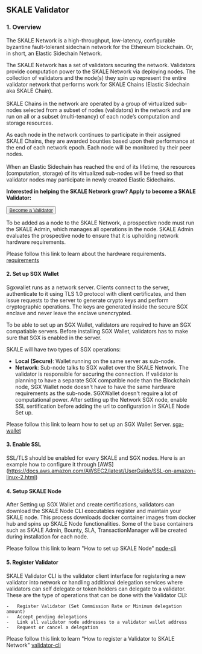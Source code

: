 <StepsLayout id='Validator'>

## SKALE Validator

<StepsController>
    <StepNav stepId='one' label='Overview'><Fundamentals/></StepNav>
    <StepNav stepId='two' label='Setup\nSGX Wallet'><ThresholdSignatures/></StepNav>
    <StepNav stepId='three' label='Enable\nSSL'><AsynchronousProtocol/></StepNav>
    <StepNav stepId='four' label='Setup\nSKALE Node'><LeaderlessConsensus/></StepNav>
    <StepNav stepId='five' label='Register\nValidator'><SendTransaction/></StepNav>
</StepsController>

<Step id='one'>

### 1. Overview

The SKALE Network is a high-throughput, low-latency, configurable byzantine fault-tolerant sidechain network for the Ethereum blockchain. Or, in short, an Elastic Sidechain Network.  

The SKALE Network has a set of validators securing the network. Validators provide computation power to the SKALE Network via deploying nodes. The collection of validators and the node(s) they spin up represent the entire validator network that performs work for SKALE Chains (Elastic Sidechain aka SKALE Chain).  
‍  
SKALE Chains in the network are operated by a group of virtualized sub-nodes selected from a subset of nodes (validators) in the network and are run on all or a subset (multi-tenancy) of each node’s computation and storage resources.  

As each node in the network continues to participate in their assigned SKALE Chains, they are awarded bounties based upon their performance at the end of each network epoch. Each node will be monitored by their peer nodes.  
‍  
When an Elastic Sidechain has reached the end of its lifetime, the resources (computation, storage) of its virtualized sub-nodes will be freed so that validator nodes may participate in newly created Elastic Sidechains.  

**Interested in helping the SKALE Network grow? Apply to become a SKALE Validator:**  

<button>[Become a Validator](https://skale.network/validators-signup)</button>

To be added as a node to the SKALE Network, a prospective node must run the SKALE Admin, which manages all operations in the node. SKALE Admin evaluates the prospective node to ensure that it is upholding network hardware requirements. 

Please follow this link to learn about the hardware requirements. [requirements](/validators/requirements)

</Step>
<Step id='two'>

#### 2. Set up SGX Wallet

Sgxwallet runs as a network server. Clients connect to the server, authenticate to it using TLS 1.0 protocol with client certificates, and then issue requests to the server to generate crypto keys and perform cryptographic operations. The keys are generated inside the secure SGX enclave and never leave the enclave unencrypted.

To be able to set up an SGX Wallet, validators are required to have an SGX compatiable servers. Before installing SGX Wallet, validators has to make sure that SGX is enabled in the server. 

SKALE will have two types of SGX operations:

-   **Local (Secure)**: Wallet running on the same server as sub-node.  
-   **Network**: Sub-node talks to SGX wallet over the SKALE Network. The validator is responsible for securing the connection. If validator is planning to have a separate SGX compatible node than the Blockchain node, SGX Wallet node doesn't have to have the same hardware requirements as the sub-node. SGXWallet doesn't require a lot of computational power. After setting up the Network SGX node, enable SSL sertification before adding the url to configuration in SKALE Node Set up.

Please follow this link to learn how to set up an SGX Wallet Server. [sgx-wallet](/validators/sgx-wallet)

</Step>

<Step id='three'>

#### 3. Enable SSL

SSL/TLS should be enabled for every SKALE and SGX nodes. Here is an example how to configure it through [AWS] (https://docs.aws.amazon.com/AWSEC2/latest/UserGuide/SSL-on-amazon-linux-2.html)

</Step>

<Step id='four'>

#### 4. Setup SKALE Node

After Setting up SGX Wallet and create certifications, validators can download the SKALE Node CLI executables register and maintain your SKALE node. This process downloads docker container images from docker hub and spins up SKALE Node functionalities. Some of the base containers such as SKALE Admin, Bounty, SLA, TransactionManager will be created during installation for each node. 

Please follow this link to learn "How to set up SKALE Node" [node-cli](/validators/node-cli)

</Step>

<Step id='five'>

#### 5. Register Validator

SKALE Validator CLI is the validator client interface for registering a new validator into network or handling additional delegation services where validators can self delegate or token holders can delegate to a validator. These are the type of operations that can be done with the Validator CLI:

    -   Register Validator (Set Commission Rate or Minimum delegation amount)
    -   Accept pending delegations
    -   Link all validator node addresses to a validator wallet address
    -   Request or cancel a delegation

Please follow this link to learn "How to register a Validator to SKALE Network" [validator-cli](/validators/validator-cli)

</Step>

</StepsLayout>